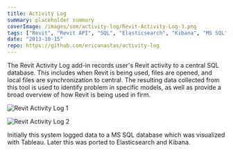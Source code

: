 ```yaml
---
title: Activity Log
summary: placeholder summary
coverImage: /images/som/activity-log/Revit-Activity-Log-3.png
tags: ["Revit", "Revit API", "SQL", "Elasticsearch", "Kibana", "MS SQL"]
date: "2013-10-15"
repo: https://github.com/ericanastas/activity-log
---
```


The Revit Activity Log add-in records user's Revit activity to a central SQL database. This includes when Revit is being used, files are opened, and local files are synchronization to central. The resulting data collected from this tool is used to identify problem in specific models, as well as provide a broad overview of how Revit is being used in firm.

![Revit Activity Log 1](/images/som/activity-log/Revit-Activity-Log-1.png)

![Revit Activity Log 2](/images/som/activity-log/Revit-Activity-Log-2.png)

Initially this system logged data to a MS SQL database which was visualized with Tableau. Later this was ported to Elasticsearch and Kibana.
